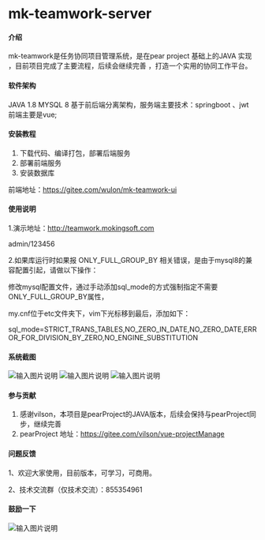 # mk-teamwork-server

#### 介绍
mk-teamwork是任务协同项目管理系统，是在pear project 基础上的JAVA 实现 ，目前项目完成了主要流程，后续会继续完善 ，打造一个实用的协同工作平台。

#### 软件架构
JAVA 1.8
MYSQL 8
基于前后端分离架构，服务端主要技术：springboot 、jwt  前端主要是vue;

#### 安装教程

1.  下载代码、编译打包，部署后端服务
2.  部署前端服务
3.  安装数据库

前端地址：https://gitee.com/wulon/mk-teamwork-ui

#### 使用说明

1.演示地址：http://teamwork.mokingsoft.com

admin/123456

2.如果库运行时如果报 ONLY_FULL_GROUP_BY 相关错误，是由于mysql8的兼容配置引起，请做以下操作：

修改mysql配置文件，通过手动添加sql_mode的方式强制指定不需要ONLY_FULL_GROUP_BY属性，

my.cnf位于etc文件夹下，vim下光标移到最后，添加如下：

sql_mode=STRICT_TRANS_TABLES,NO_ZERO_IN_DATE,NO_ZERO_DATE,ERROR_FOR_DIVISION_BY_ZERO,NO_ENGINE_SUBSTITUTION
#### 系统截图
![输入图片说明](https://images.gitee.com/uploads/images/2020/0714/142642_ba78ff2a_132459.png "11.png")
![输入图片说明](https://images.gitee.com/uploads/images/2020/0714/142654_6a430b66_132459.png "2.png")
![输入图片说明](https://images.gitee.com/uploads/images/2020/0714/142743_59e7e773_132459.png "1.png")

#### 参与贡献

1.  感谢vilson，本项目是pearProject的JAVA版本，后续会保持与pearProject同步，继续完善
2.  pearProject 地址：https://gitee.com/vilson/vue-projectManage


#### 问题反馈

1、欢迎大家使用，目前版本，可学习，可商用。

2、技术交流群（仅技术交流）：855354961


#### 鼓励一下

![输入图片说明](https://images.gitee.com/uploads/images/2020/0714/144051_01ee1fb3_132459.png "22.png")
